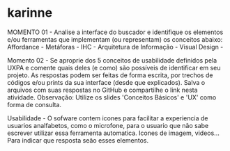 # karinne

MOMENTO 01 - 
Analise a interface do buscador e identifique os elementos e/ou ferramentas que implementam (ou representam) os conceitos abaixo:
Affordance - 
Metáforas - 
IHC - 
Arquitetura de Informação - 
Visual Design - 


Momento 02 - 
Se aproprie dos 5 conceitos de usabilidade definidos pela UXPA e comente quais deles (e como) são possíveis de identificar em seu projeto.
As respostas podem ser feitas de forma escrita, por trechos de códigos e/ou prints da sua interface (desde que explicados). Salva o arquivos com suas respostas no GitHub e compartilhe o link nesta atividade.
Observação: Utilize os slides 'Conceitos Básicos' e 'UX' como forma de consulta.

Usabilidade - O sofware contem icones para facilitar a experiencia de usuarios analfabetos, como o microfone, para o usuario que não sabe escrever 
utilizar essa ferramenta automatica. Icones de imagem, videos... Para indicar que resposta seão esses elementos.
